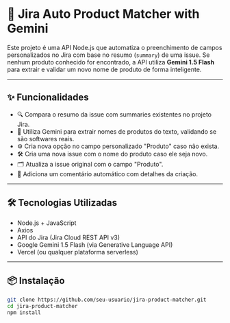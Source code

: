 # 🧠 Jira Auto Product Matcher with Gemini

Este projeto é uma API Node.js que automatiza o preenchimento de campos personalizados no Jira com base no resumo (`summary`) de uma issue. Se nenhum produto conhecido for encontrado, a API utiliza **Gemini 1.5 Flash** para extrair e validar um novo nome de produto de forma inteligente.

---

## ✨ Funcionalidades

- 🔍 Compara o resumo da issue com summaries existentes no projeto Jira.
- 🤖 Utiliza Gemini para extrair nomes de produtos do texto, validando se são softwares reais.
- ⚙️ Cria nova opção no campo personalizado "Produto" caso não exista.
- 🛠️ Cria uma nova issue com o nome do produto caso ele seja novo.
- 🗂️ Atualiza a issue original com o campo "Produto".
- 💬 Adiciona um comentário automático com detalhes da criação.

---

## 🛠️ Tecnologias Utilizadas

- Node.js + JavaScript
- Axios
- API do Jira (Jira Cloud REST API v3)
- Google Gemini 1.5 Flash (via Generative Language API)
- Vercel (ou qualquer plataforma serverless)

---

## 📦 Instalação

```bash
git clone https://github.com/seu-usuario/jira-product-matcher.git
cd jira-product-matcher
npm install

